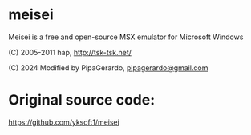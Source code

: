 # meisei
Meisei is a free and open-source MSX emulator for Microsoft Windows

(C) 2005-2011 hap, http://tsk-tsk.net/

(C) 2024 Modified by PipaGerardo, pipagerardo@gmail.com

# Original source code:
https://github.com/yksoft1/meisei

